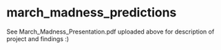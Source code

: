 # march_madness_predictions

See March_Madness_Presentation.pdf uploaded above for description of project and findings :)